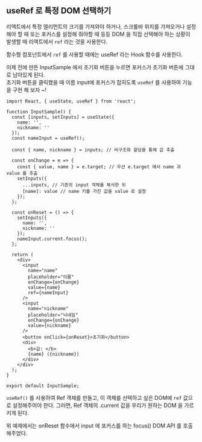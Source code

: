 ## useRef 로 특정 DOM 선택하기  

리액트에서 특정 엘리먼트의 크기를 가져와야 하거나, 스크롤바 위치를 가져오거나 설정해야 할 때 또는 포커스를 설정해 줘야할 때 등등 DOM 을 직접 선택해야 하는 상황이 발생할 때 리액트에서 `ref` 라는 것을 사용한다.    

함수형 컴포넌트에서 `ref` 를 사용할 때에는 useRef 라는 Hook 함수를 사용한다.     

이제 전에 만든 InputSample 에서 초기화 버튼을 누르면 포커스가 초기화 버튼에 그대로 남아있게 된다.   
초기화 버튼을 클릭했을 때 이름 input에 포커스가 잡히도록 `useRef` 를 사용하여 기능을 구현 해 보자 ~!  

```
import React, { useState, useRef } from 'react';

function InputSample() {
  const [inputs, setInputs] = useState({
    name: '',
    nickname: ''
  });
  const nameInput = useRef();

  const { name, nickname } = inputs; // 비구조화 할당을 통해 값 추출

  const onChange = e => {
    const { value, name } = e.target; // 우선 e.target 에서 name 과 value 를 추출
    setInputs({
      ...inputs, // 기존의 input 객체를 복사한 뒤
      [name]: value // name 키를 가진 값을 value 로 설정
    });
  };

  const onReset = () => {
    setInputs({
      name: '',
      nickname: ''
    });
    nameInput.current.focus();
  };

  return (
    <div>
      <input
        name="name"
        placeholder="이름"
        onChange={onChange}
        value={name}
        ref={nameInput}
      />
      <input
        name="nickname"
        placeholder="닉네임"
        onChange={onChange}
        value={nickname}
      />
      <button onClick={onReset}>초기화</button>
      <div>
        <b>값: </b>
        {name} ({nickname})
      </div>
    </div>
  );
}

export default InputSample;
```

`useRef()` 를 사용하여 Ref 객체를 만들고, 이 객체를 선택하고 싶은 DOM에 `ref` 값으로 설정해주어야 한다. 그러면,  Ref 객체의 .current 값을 우리가 원하는 DOM 을 가르키게 된다.  

위 예제에서는 onReset 함수에서 input 에 포커스를 하는 focus() DOM API 를 호출해주었다.     

